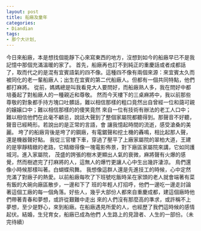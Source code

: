 ```yaml
---
layout: post
title: 船廠及童年
categories:
- Diandian
tags:
- 那个大计划, 
---
```

今日來船廠，本是想找個能靜下心來寫東西的地方，沒想到如今的船廠早已不是我記憶中那個充滿溫暖的家了。 首先，船廠再也訂不到純正的重慶話或者成都話了，取而代之的是混有宜賓語氣的四不像。這種四不像有兩個來源：來宜賓太久而被同化的老一輩船廠人；出生在宜賓的第二代船廠人。但都有一個共同特點，他們都打麻將。 從前，媽媽總是叫我看見大人要問好，而船廠熟人多，我在問好中都培養起了對船廠人的一種親近和尊敬。 然而今天樓下的三桌麻將中，我以前那些尊敬的對象都手持方塊口吐髒話，難以相信那樣的粗口竟然出自曾經一位和藹可親的嬢嬢口中；難以相信那樣的的傻笑竟然 來自一位有技術有辦法的老工人口中；難以相信他們在此毫不顧忌，說話大聲到了整個家屬院都聽得到。那聲音不好聽，聲音已經畸形。若說出的是正常的言語，會 讓我憶起時間的流逝，感受滄桑的美麗。 垮了的船廠背後是垮了的鋼廠，有電鋸聲和挖土機的轟鳴，相比起那人聲，還是機器聲好點。 我從三官樓下車，穿過了壓平了上廠家屬院的翠柏大道，王建的是寧靜精緻的老路，它精緻得像一塊電影佈景，對下廠區家屬院來講，它如同護城河。進入家屬院， 茂盛的誇張的樹木更顯出人氣的衰微，麻將聲有火爆的感覺，然而樹遮完了打麻將的人，這無人的爆竹更讓人心中生出幾許淒涼。 鳥們還像小時候那樣叫著。白蝴蝶飛舞。 我想像這群人還是先進技工的時候，心中定然充滿了對廠子的熱愛。以前船廠每吹了下班號吃飯時呆在家頭的老人就會端著有菜有飯的大碗向廠區散步，一邊和下了 班的年輕人打招呼，他們一邊吃一邊走討論著這個工廠的每一個角落。好些人，幾乎大部份人都來自重慶成都，建這個廠時他們帶著青春和夢想，或許從艱難中走出 來的人們沒有那麼高的準求，或許稱不上夢想，至少是野心，來到船廠。在船廠遇見所愛的人，也經歷了我們這時候的感情起伏。結婚，生兒育女，船廠已成為他們 人生路上的見證者、人生的一部份。（未完待續）
